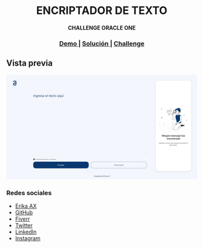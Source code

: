 <h1 align=center>ENCRIPTADOR DE TEXTO</h1>
<h4 align=center>CHALLENGE ORACLE ONE</h4>

<div align="center">
  <h3>
    <a href="https://erikaax08.github.io/Challenge-Oracle-One/" target="_blank">
      Demo
    </a>
    <span> | </span>
    <a href="https://github.com/ErikaAX08/Challenge-Oracle-One" target="_blank">
      Solución
    </a>
    <span> | </span>
    <a href="https://www.aluracursos.com/challenges/challenge-one-logica/sprint01-construye-un-encriptador-texto-con-javascript" target="_blank">
      Challenge
    </a>
  </h3>
</div>

## Vista previa

![Encriptador de texto](src/img/preview.jpg)

### Redes sociales

- [Erika AX](https://erikaax.com)
- [GitHub](https://github.com/ErikaAX08)
- [Fiverr](https://es.fiverr.com/erikaax08)
- [Twitter](https://twitter.com/ErikaAX08)
- [LinkedIn](https://www.linkedin.com/in/erikaax/)
- [Instagram](https://www.instagram.com/erikaax08/)
